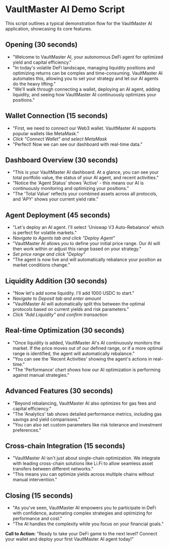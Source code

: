 # VaultMaster AI Demo Script

This script outlines a typical demonstration flow for the VaultMaster AI application, showcasing its core features.

## **Opening (30 seconds)**

*   "Welcome to VaultMaster AI, your autonomous DeFi agent for optimized yield and capital efficiency."
*   "In today's volatile DeFi landscape, managing liquidity positions and optimizing returns can be complex and time-consuming. VaultMaster AI automates this, allowing you to set your strategy and let our AI agents do the heavy lifting."
*   "We'll walk through connecting a wallet, deploying an AI agent, adding liquidity, and seeing how VaultMaster AI continuously optimizes your positions."

## **Wallet Connection (15 seconds)**

*   "First, we need to connect our Web3 wallet. VaultMaster AI supports popular wallets like MetaMask."
*   *Click "Connect Wallet" and select MetaMask*
*   "Perfect! Now we can see our dashboard with real-time data."

## **Dashboard Overview (30 seconds)**

*   "This is your VaultMaster AI dashboard. At a glance, you can see your total portfolio value, the status of your AI agent, and recent activities."
*   "Notice the 'Agent Status' shows 'Active' - this means our AI is continuously monitoring and optimizing your positions."
*   "The 'Total Value' reflects your combined assets across all protocols, and 'APY' shows your current yield rate."

## **Agent Deployment (45 seconds)**

*   "Let's deploy an AI agent. I'll select 'Uniswap V3 Auto-Rebalance' which is perfect for volatile markets."
*   *Navigate to Agents tab and click "Deploy Agent"*
*   "VaultMaster AI allows you to define your initial price range. Our AI will then work within or adjust this range based on your strategy."
*   *Set price range and click "Deploy"*
*   "The agent is now live and will automatically rebalance your position as market conditions change."

## **Liquidity Addition (30 seconds)**

*   "Now let's add some liquidity. I'll add 1000 USDC to start."
*   *Navigate to Deposit tab and enter amount*
*   "VaultMaster AI will automatically split this between the optimal protocols based on current yields and risk parameters."
*   *Click "Add Liquidity" and confirm transaction*

## **Real-time Optimization (30 seconds)**

*   "Once liquidity is added, VaultMaster AI's AI continuously monitors the market. If the price moves out of our defined range, or if a more optimal range is identified, the agent will automatically rebalance."
*   "You can see the 'Recent Activities' showing the agent's actions in real-time."
*   "The 'Performance' chart shows how our AI optimization is performing against manual strategies."

## **Advanced Features (30 seconds)**

*   "Beyond rebalancing, VaultMaster AI also optimizes for gas fees and capital efficiency."
*   "The 'Analytics' tab shows detailed performance metrics, including gas savings and yield comparisons."
*   "You can also set custom parameters like risk tolerance and investment preferences."

## **Cross-chain Integration (15 seconds)**

*   "VaultMaster AI isn't just about single-chain optimization. We integrate with leading cross-chain solutions like Li.Fi to allow seamless asset transfers between different networks."
*   "This means you can optimize yields across multiple chains without manual intervention."

## **Closing (15 seconds)**

*   "As you've seen, VaultMaster AI empowers you to participate in DeFi with confidence, automating complex strategies and optimizing for performance and cost."
*   "The AI handles the complexity while you focus on your financial goals."

**Call to Action:** "Ready to take your DeFi game to the next level? Connect your wallet and deploy your first VaultMaster AI agent today!"
